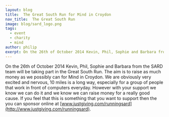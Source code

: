 ```yaml
---
layout: blog
title:  The Great South Run for Mind in Croydon
nav_title:  The Great South Run
image: blog/sard_logo.png
tags:
  - event
  - charity
  - mind
author: philip
exerpt: On the 26th of October 2014 Kevin, Phil, Sophie and Barbara from the SARD team will be taking part in the Great South Run. The aim is to raise as much money as we possibly can for Mind in Croydon. We are obviously very excited and nervous, 10 miles is a long way, especially for a group of people that work in front of computers everyday. However with your support we know we can do it and we know we can raise money for a really good cause.
---
```


On the 26th of October 2014 Kevin, Phil, Sophie and Barbara from the SARD team will be taking part in the Great South Run. The aim is to raise as much money as we possibly can for Mind in Croydon. We are obviously very excited and nervous, 10 miles is a long way, especially for a group of people that work in front of computers everyday. However with your support we know we can do it and we know we can raise money for a really good cause. If you feel that this is something that you want to support then the you can sponsor online at [www.justgiving.com/runningsard](http://www.justgiving.com/runningsard).
